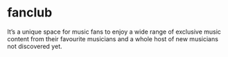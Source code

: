 # fanclub
It’s a unique space for music fans to enjoy a wide range of exclusive music content from their favourite musicians and a whole host of new musicians not discovered yet.


